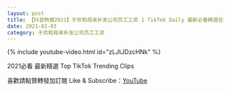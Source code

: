 ```yaml
---
layout: post
title: 【抖音熱搜2021】于欢和母亲补发公司员工工资 1 TikTok Daily 最新必看精選合集2021 02 03
date: 2021-02-03
category: 于欢和母亲补发公司员工工资
---
```


{% include youtube-video.html id="zLJtJDzcHNk" %}

2021必看 最新精選 Top TikTok Trending Clips

喜歡請點贊轉發加訂閱 Like & Subscribe：[YouTube](https://www.youtube.com/channel/UCAoR7VcanIPd04uEq_GIylA/videos)

